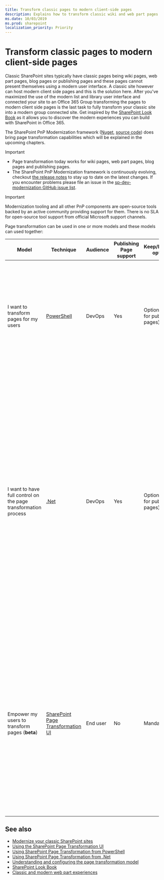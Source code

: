 ```yaml
---
title: Transform classic pages to modern client-side pages
description: Explains how to transform classic wiki and web part pages into modern client side pages
ms.date: 10/03/2019
ms.prod: sharepoint
localization_priority: Priority
---
```


# Transform classic pages to modern client-side pages

Classic SharePoint sites typically have classic pages being wiki pages, web part pages, blog pages or publishing pages and these pages cannot present themselves using a modern user interface. A classic site however can host modern client side pages and this is the solution here. After you've maximized the use of the modern list and library user interface and connected your site to an Office 365 Group transforming the pages to modern client side pages is the last task to fully transform your classic site into a modern group connected site. Get inspired by the [SharePoint Look Book](https://sharepointlookbook.azurewebsites.net/) as it allows you to discover the modern experiences you can build with SharePoint in Office 365.

The SharePoint PnP Modernization framework ([Nuget](https://www.nuget.org/packages/SharePointPnPModernizationOnline), [source code](https://github.com/SharePoint/sp-dev-modernization/tree/master/Tools/SharePoint.Modernization/SharePointPnP.Modernization.Framework)) does bring page transformation capabilities which will be explained in the upcoming chapters.

> [!IMPORTANT]
> - Page transformation today works for wiki pages, web part pages, blog pages and publishing pages.
> - The SharePoint PnP Modernization framework is continuously evolving, checkout [the release notes](https://github.com/SharePoint/sp-dev-modernization/tree/master/Tools/SharePoint.Modernization/Modernization%20Framework%20release%20notes.md) to stay up to date on the latest changes. If you encounter problems please file an issue in the [sp-dev-modernization GitHub issue list](https://github.com/SharePoint/sp-dev-modernization/issues).

> [!IMPORTANT]
> Modernization tooling and all other PnP components are open-source tools backed by an active community providing support for them. There is no SLA for open-source tool support from official Microsoft support channels.

Page transformation can be used in one or more models and these models can used together:

Model | Technique | Audience | Publishing Page support | Keep/Discard option | Comments
------|---------- |----------|-------------------------|---------------------|---------
I want to transform pages for my users | [PowerShell](modernize-userinterface-site-pages-powershell.md) | DevOps | Yes | Optional (not for publishing pages) | Typically used when you want to modernize pages for multiple site collections. Optionally you can configure the page accept banner to be shown which then enables your end users to keep or discard the pages you've created using PowerShell
I want to have full control on the page transformation process | [.Net](modernize-userinterface-site-pages-dotnet.md) | DevOps | Yes | Optional (not for publishing pages) | Typically used when you integrate page transformation into existing services or tools. Optionally you can configure the page accept banner to be shown which then enables your end users to keep or discard the pages you've created using .Net. The core of page transformation is the .Net based SharePoint PnP Modernization framework. Using .Net you can fully tailor the transformation process, this approach is recommended whenever you want full control on the transformation process or when you want to integrate page transformation into another solution/product.
Empower my users to transform pages (**beta**) | [SharePoint Page Transformation UI](modernize-userinterface-site-pages-ui.md) | End user | No | Mandatory | **This component is in beta release...using PowerShell or .Net is currently the preferred approach for doing page transformation.** If you want your end users to have the ability to self-service modernize pages. This approach will make it possible for end users to simply click a button to request a modern version of a page. The returned page is a preview and the end user will have the option to keep or discard the generated page.

## See also

- [Modernize your classic SharePoint sites](modernize-classic-sites.md)
- [Using the SharePoint Page Transformation UI](modernize-userinterface-site-pages-ui.md)
- [Using SharePoint Page Transformation from PowerShell](modernize-userinterface-site-pages-powershell.md)
- [Using SharePoint Page Transformation from .Net](modernize-userinterface-site-pages-dotnet.md)
- [Understanding and configuring the page transformation model](modernize-userinterface-site-pages-model.md)
- [SharePoint Look Book](https://sharepointlookbook.azurewebsites.net/)
- [Classic and modern web part experiences](https://support.office.com/en-us/article/classic-and-modern-web-part-experiences-3fdae6c3-8fc1-49ab-8708-8c104b882e64)
